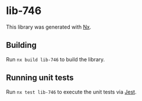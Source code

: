 # lib-746

This library was generated with [Nx](https://nx.dev).

## Building

Run `nx build lib-746` to build the library.

## Running unit tests

Run `nx test lib-746` to execute the unit tests via [Jest](https://jestjs.io).

